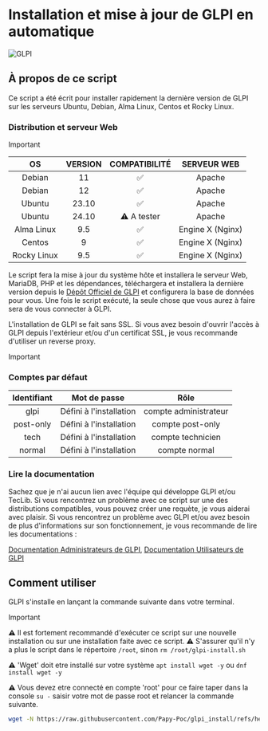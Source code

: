 # Installation et mise à jour de GLPI en automatique

 ![GLPI](https://glpi-project.org/wp-content/uploads/2022/01/hero-img-2.png)

## À propos de ce script

Ce script a été écrit pour installer rapidement la dernière version de GLPI sur les serveurs Ubuntu, Debian, Alma Linux, Centos et Rocky Linux.

### Distribution et serveur Web

>[!IMPORTANT]
>
>| OS | VERSION | COMPATIBILITÉ | SERVEUR WEB |
>|:--:|:--:|:--:|:--:|
>|Debian|11|✅|Apache|
>|Debian|12|✅|Apache|
>|Ubuntu|23.10|✅|Apache|
>|Ubuntu|24.10|⚠️ A tester|Apache|
>|Alma Linux|9.5|✅|Engine X (Nginx)|
>|Centos|9|✅|Engine X (Nginx)|
>|Rocky Linux|9.5|✅|Engine X (Nginx)|

Le script fera la mise à jour du système hôte et installera le serveur Web, MariaDB, PHP et les dépendances, téléchargera et installera la dernière version depuis le [Dépôt Officiel de GLPI](https://github.com/glpi-project/glpi) et configurera la base de données pour vous.
Une fois le script exécuté, la seule chose que vous aurez à faire sera de vous connecter à GLPI.

L'installation de GLPI se fait sans SSL. Si vous avez besoin d'ouvrir l'accès à GLPI depuis l'extérieur et/ou d'un certificat SSL, je vous recommande d'utiliser un reverse proxy.

>[!IMPORTANT]

### Comptes par défaut

| Identifiant | Mot de passe | Rôle |
|:--:|:--:|:--:|
|glpi|Défini à l'installation|compte administrateur|
|post-only|Défini à l'installation|compte post-only|
|tech|Défini à l'installation|compte technicien|
|normal|Défini à l'installation|compte normal|

### Lire la documentation

Sachez que je n'ai aucun lien avec l'équipe qui développe GLPI et/ou TecLib.
Si vous rencontrez un problème avec ce script sur une des distributions compatibles, vous pouvez créer une requète, je vous aiderai avec plaisir.
Si vous rencontrez un problème avec GLPI et/ou avez besoin de plus d'informations sur son fonctionnement, je vous recommande de lire les documentations :

[Documentation Administrateurs de GLPI](https://glpi-install.readthedocs.io/), [Documentation Utilisateurs de GLPI](https://glpi-user-documentation.readthedocs.io/)

## Comment utiliser

GLPI s'installe en lançant la commande suivante dans votre terminal.

>[!IMPORTANT]
>⚠️ Il est fortement recommandé d'exécuter ce script sur une nouvelle installation ou sur une installation faite avec ce script.
>⚠️ S'assurer qu'il n'y a plus le script dans le répertoire ```/root```, sinon ```rm /root/glpi-install.sh```
>
>⚠️ 'Wget' doit etre installé sur votre système ```apt install wget -y``` ou ```dnf install wget -y```
>
>⚠️ Vous devez etre connecté en compte 'root' pour ce faire taper dans la console ```su -``` saisir votre mot de passe root et relancer la commande suivante.

```bash
wget -N https://raw.githubusercontent.com/Papy-Poc/glpi_install/refs/heads/RedHat/glpi-install.sh && chmod 700 glpi-install.sh && ./glpi-install.sh
```
